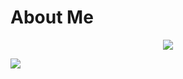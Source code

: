 # About Me

<p align="center">

  <img src="https://discord.c99.nl/widget/theme-1/1052795861538721842.png">

</p>

![](https://github-stats-alpha.vercel.app/api?username=pikegt&cc=000&tc=fff&ic=fff&bc=000)

